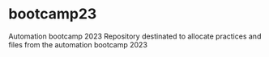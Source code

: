 # bootcamp23
Automation bootcamp 2023
Repository destinated to allocate practices and files from the automation bootcamp 2023
